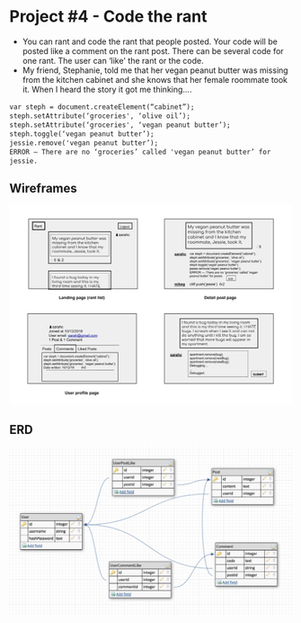 # Project #4 - Code the rant

- You can rant and code the rant that people posted. Your code will be posted like a comment on the rant post. There can be several code for one rant. The user can ‘like' the rant or the code. 
- My friend, Stephanie, told me that her vegan peanut butter was missing from the kitchen cabinet and she knows that her female roommate took it. When I heard the story it got me thinking….
``` 
var steph = document.createElement(“cabinet”);
steph.setAttribute(‘groceries', ‘olive oil’);
steph.setAttribute(‘groceries', ‘vegan peanut butter’);
steph.toggle(‘vegan peanut butter’);
jessie.remove('vegan peanut butter’);
ERROR — There are no ‘groceries’ called 'vegan peanut butter’ for jessie. 
```


## Wireframes
![wireframes](Wireframes.png)

## ERD
![ERD](ERD.png)